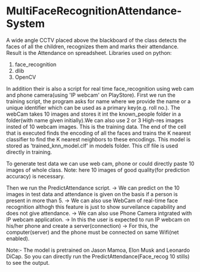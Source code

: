 # MultiFaceRecognitionAttendance-System
A wide angle CCTV placed above the blackboard of the class detects the faces of all the children, recognizes them and marks their attendance. Result is the Attendance on spreadsheet.
Libraries used on python:
1) face_recognition
2) dlib
3) OpenCV

In addition their is also a script for real time face_recognition using web cam and phone camera(using 'IP webcam' on PlayStore).
First we run the training script, the program asks for name where we provide the name or a unique identifier which can be used as a primary key(e.g. roll no.). The webCam takes 10 images and stores it int the known_people folder in a folder(with name given initially).We can also use 2 or 3 High-res images insted of 10 webcam images. This is the training data. The end of the cell that is executed finds the encoding of all the faces and trains the K nearest classifier to find the K nearest neighbors to these encodings. This model is stored as 'trained_knn_model.clf' in models folder.  This clf file is used directly in training.

To generate test data we can use web cam, phone or could directly paste 10 images of whole class.
Note: here 10 images of good quality(for prediction accuracy) is necessary.

Then we run the PredictAttendance script.
-> We can predict on the 10 images in test data and attendance is given on the basis if a person is present in more than 5.
-> We can also use WebCam of real-time face recognition althogh this feature is just to show surveilance capability and does not give attendance.
-> We can also use Phone Camera intgrated with IP webcam application.
    -> In this the user is expected to run IP webcam on his/her phone and create a server(connection) 
    -> For this, the computer(server) and the phone must be connected on same Wifi(net enabled).

Note:- The model is pretrained on Jason Mamoa, Elon Musk and Leonardo DiCap. So you can directly run the PredictAttendance(Face_recog 10 stills) to see the output.
